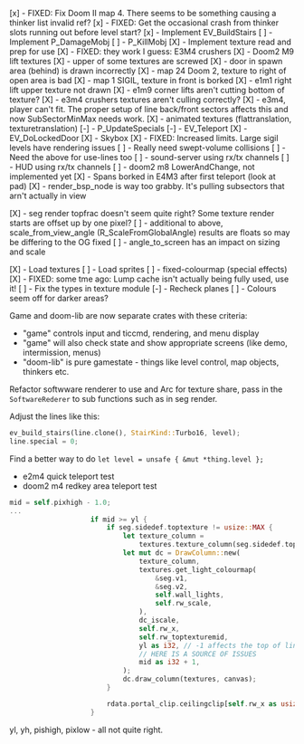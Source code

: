 [x] - FIXED: Fix Doom II map 4. There seems to be something causing a thinker list invalid ref?
[x] - FIXED: Get the occasional crash from thinker slots running out before level start?
[x] - Implement EV_BuildStairs
[ ] - Implement P_DamageMobj
[ ] - P_KillMobj
[X] - Implement texture read and prep for use
[X] - FIXED: they work I guess: E3M4 crushers
[X] - Doom2 M9 lift textures
[X] - upper of some textures are screwed
[X] - door in spawn area (behind) is drawn incorrectly
[X] - map 24 Doom 2, texture to right of open area is bad
[X] - map 1 SIGIL, texture in front is borked
[X] - e1m1 right lift upper texture not drawn
[X] - e1m9 corner lifts aren't cutting bottom of texture?
[X] - e3m4 crushers textures aren't culling correctly?
[X] - e3m4, player can't fit. The proper setup of line back/front sectors affects this and now SubSectorMinMax needs work.
[X] - animated textures (flattranslation, texturetranslation)
[-] - P_UpdateSpecials
[-] - EV_Teleport
[X] - EV_DoLockedDoor
[X] - Skybox
[X] - FIXED: Increased limits. Large sigil levels have rendering issues
[ ] - Really need swept-volume collisions
[ ] - Need the above for use-lines too
[ ] - sound-server using rx/tx channels
[ ] - HUD using rx/tx channels
[ ] - doom2 m8 LowerAndChange, not implemented yet
[X] - Spans borked in E4M3 after first teleport (look at pad)
[X] - render_bsp_node is way too grabby. It's pulling subsectors that arn't actually in view

[X] - seg render topfrac doesn't seem quite right? Some texture render starts are offset up by one pixel?
[ ] - additional to above, scale_from_view_angle (R_ScaleFromGlobalAngle) results are floats so may be differing to the OG fixed
[ ] - angle_to_screen has an impact on sizing and scale

[X] - Load textures
[ ] - Load sprites
[ ] - fixed-colourmap (special effects)
[X] - FIXED: some tme ago: Lump cache isn't actually being fully used, use it!
[ ] - Fix the types in texture module
[-] - Recheck planes
[ ] - Colours seem off for darker areas?


Game and doom-lib are now separate crates with these criteria:
- "game" controls input and ticcmd, rendering, and menu display
- "game" will also check state and show appropriate screens (like demo, intermission, menus)
- "doom-lib" is pure gamestate - things like level control, map objects, thinkers etc.

Refactor softwware renderer to use and Arc for texture share, pass in the `SoftwareRederer` to sub functions
such as in seg render.

Adjust the lines like this:
```rust
ev_build_stairs(line.clone(), StairKind::Turbo16, level);
line.special = 0;
```

Find a better way to do `let level = unsafe { &mut *thing.level };`

- e2m4 quick teleport test
- doom2 m4 redkey area teleport test

```rust
mid = self.pixhigh - 1.0;
...
                    if mid >= yl {
                        if seg.sidedef.toptexture != usize::MAX {
                            let texture_column =
                                textures.texture_column(seg.sidedef.toptexture, texture_column);
                            let mut dc = DrawColumn::new(
                                texture_column,
                                textures.get_light_colourmap(
                                    &seg.v1,
                                    &seg.v2,
                                    self.wall_lights,
                                    self.rw_scale,
                                ),
                                dc_iscale,
                                self.rw_x,
                                self.rw_toptexturemid,
                                yl as i32, // -1 affects the top of lines without mid texture
                                // HERE IS A SOURCE OF ISSUES
                                mid as i32 + 1,
                            );
                            dc.draw_column(textures, canvas);
                        }

                        rdata.portal_clip.ceilingclip[self.rw_x as usize] = mid;
                    }
```
yl, yh, pishigh, pixlow - all not quite right.

